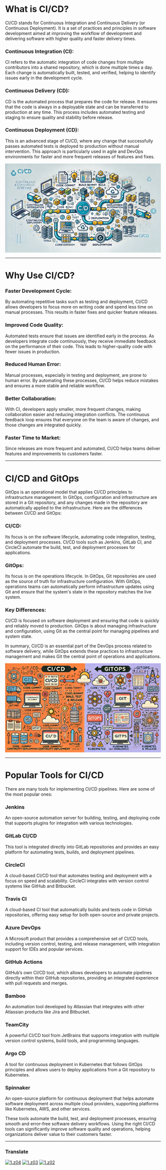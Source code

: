 # What is CI/CD?
CI/CD stands for Continuous Integration and Continuous Delivery (or Continuous Deployment). It is a set of practices and principles in software development aimed at improving the workflow of development and delivering software with higher quality and faster delivery times.

### Continuous Integration (CI):
CI refers to the automatic integration of code changes from multiple contributors into a shared repository, which is done multiple times a day. Each change is automatically built, tested, and verified, helping to identify issues early in the development cycle.

### Continuous Delivery (CD):
CD is the automated process that prepares the code for release. It ensures that the code is always in a deployable state and can be transferred to production at any time. This process includes automated testing and staging to ensure quality and stability before release.

### Continuous Deployment (CD):
This is an advanced stage of CI/CD, where any change that successfully passes automated tests is deployed to production without manual intervention. This approach is particularly used in agile and DevOps environments for faster and more frequent releases of features and fixes.

[img1]: cicd.webp (CI/CD)
![img1]

----

# Why Use CI/CD?
### Faster Development Cycle:
By automating repetitive tasks such as testing and deployment, CI/CD allows developers to focus more on writing code and spend less time on manual processes. This results in faster fixes and quicker feature releases.

### Improved Code Quality:
Automated tests ensure that issues are identified early in the process. As developers integrate code continuously, they receive immediate feedback on the performance of their code. This leads to higher-quality code with fewer issues in production.

### Reduced Human Error:
Manual processes, especially in testing and deployment, are prone to human error. By automating these processes, CI/CD helps reduce mistakes and ensures a more stable and reliable workflow.

### Better Collaboration:
With CI, developers apply smaller, more frequent changes, making collaboration easier and reducing integration conflicts. The continuous feedback loop ensures that everyone on the team is aware of changes, and those changes are integrated quickly.

### Faster Time to Market:
Since releases are more frequent and automated, CI/CD helps teams deliver features and improvements to customers faster.

----

# CI/CD and GitOps
GitOps is an operational model that applies CI/CD principles to infrastructure management. In GitOps, configuration and infrastructure are stored in a Git repository, and any changes made in the repository are automatically applied to the infrastructure. Here are the differences between CI/CD and GitOps:

### CI/CD:
Its focus is on the software lifecycle, automating code integration, testing, and deployment processes. CI/CD tools such as Jenkins, GitLab CI, and CircleCI automate the build, test, and deployment processes for applications.

### GitOps:
Its focus is on the operations lifecycle. In GitOps, Git repositories are used as the source of truth for infrastructure configuration. With GitOps, operations teams can automatically perform infrastructure updates using Git and ensure that the system's state in the repository matches the live system.

### Key Differences:
CI/CD is focused on software deployment and ensuring that code is quickly and reliably moved to production.
GitOps is about managing infrastructure and configuration, using Git as the central point for managing pipelines and system state.

In summary, CI/CD is an essential part of the DevOps process related to software delivery, while GitOps extends these practices to infrastructure management and makes Git the central point of operations and applications.

[img2]: cicd-gitops.webp (CI/CD)
![img2]

----

# Popular Tools for CI/CD
There are many tools for implementing CI/CD pipelines. Here are some of the most popular ones:

### Jenkins
An open-source automation server for building, testing, and deploying code that supports plugins for integration with various technologies.

### GitLab CI/CD
This tool is integrated directly into GitLab repositories and provides an easy platform for automating tests, builds, and deployment pipelines.

### CircleCI
A cloud-based CI/CD tool that automates testing and deployment with a focus on speed and scalability. CircleCI integrates with version control systems like GitHub and Bitbucket.

### Travis CI
A cloud-based CI tool that automatically builds and tests code in GitHub repositories, offering easy setup for both open-source and private projects.

### Azure DevOps
A Microsoft product that provides a comprehensive set of CI/CD tools, including version control, testing, and release management, with integration support for IDEs and popular services.

### GitHub Actions
GitHub’s own CI/CD tool, which allows developers to automate pipelines directly within their GitHub repositories, providing an integrated experience with pull requests and merges.

### Bamboo
An automation tool developed by Atlassian that integrates with other Atlassian products like Jira and Bitbucket.

### TeamCity
A powerful CI/CD tool from JetBrains that supports integration with multiple version control systems, build tools, and programming languages.

### Argo CD
A tool for continuous deployment in Kubernetes that follows GitOps principles and allows users to deploy applications from a Git repository to Kubernetes.

### Spinnaker
An open-source platform for continuous deployment that helps automate software deployment across multiple cloud providers, supporting platforms like Kubernetes, AWS, and other services.

These tools automate the build, test, and deployment processes, ensuring smooth and error-free software delivery workflows. Using the right CI/CD tools can significantly improve software quality and operations, helping organizations deliver value to their customers faster.

----

[z01]: README.md
[z02]: README-az.md
[z03]: README-tr.md
[z04]: README-fa.md

[1.z01]: https://raw.githubusercontent.com/samadelmakchi/samadelmakchi/main/flag/en.svg (English)
[1.z02]: https://raw.githubusercontent.com/samadelmakchi/samadelmakchi/main/flag/az.svg (Azərbaycani)
[1.z03]: https://raw.githubusercontent.com/samadelmakchi/samadelmakchi/main/flag/tr.svg (Türkisch)
[1.z04]: https://raw.githubusercontent.com/samadelmakchi/samadelmakchi/main/flag/fa.svg (فارسی)

### Translate
[![1.z04]][z04] [![1.z03]][z03] [![1.z02]][z02] 
